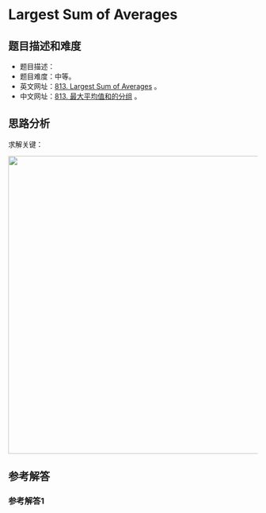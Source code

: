 # Largest Sum of Averages

## 题目描述和难度
+ 题目描述：
+ 题目难度：中等。
+ 英文网址：[813. Largest Sum of Averages](https://leetcode.com/problems/largest-sum-of-averages/description/)  。
+ 中文网址：[813. 最大平均值和的分组](https://leetcode-cn.com/problems/largest-sum-of-averages/description/)  。
## 思路分析
求解关键：

<img src="https://liweiwei1419.github.io/images/leetcode-solution/" width="600">

## 参考解答
### 参考解答1

```java

```